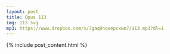 ```yaml
---
layout: post
title: Opus 113
img: 113.svg
mp3: https://www.dropbox.com/s/7gaq9nqvepcxwn7/113.mp3?dl=1
---
```


{% include post_content.html %}
